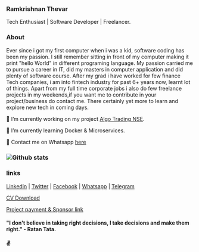 ### Ramkrishnan Thevar
 Tech Enthusiast | Software Developer | Freelancer.

### About
Ever since i got my first computer when i was a kid, software coding has been my passion. I still remember sitting in front of my computer making it print "hello World" in different programing language. My passion carried me to pursue a career in IT, did my masters in computer application and did plenty of software course. After my grad i have worked for few finance Tech companies, i am into fintech industry for past 6+ years now, learnt lot of things. Apart from my full time corporate jobs i also do few freelance projects in my weekends,if you want me to contribute in your project/business do contact me. There certainly yet more to learn and explore new tech in coming days.

🔭 I’m currently working on my project [Algo Trading NSE](https://github.com/1ramkrishnan/https://github.com/1ramkrishnan/sumato_bot).

🌱 I’m currently learning Docker & Microservices.

💬 Contact me on Whatsapp [here](https://wa.me/message/44OBR2ND4KVQI1)

### ![Github stats](https://github-readme-stats.vercel.app/api?username=1ramkrishnan&count_private=true&hide=prs,issues)

### links

[Linkedin](https://www.linkedin.com/in/1ramkrishnan) | 
[Twitter](https://twitter.com/1rkthevar) | 
[Facebook](https://www.facebook.com/ramkrishnan.thevar) | 
[Whatsapp](https://wa.me/message/44OBR2ND4KVQI1) | 
[Telegram](https://t.me/rkthevar1)

[CV Download](https://drive.google.com/file/d/1It7zjcZIWyuY0h001NrB5PTYf9AyJKX0/view?usp=sharing)

[Project payment & Sponsor link](https://rzp.io/l/rkSoftwares)

#### "I don't believe in taking right decisions, I take decisions and make them right." - Ratan Tata.
#### ✌️

